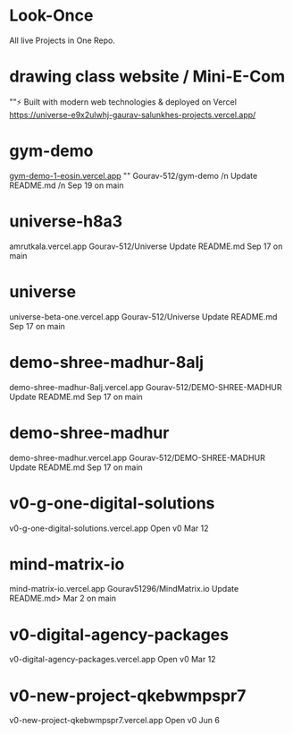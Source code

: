 # Look-Once
All live Projects in One Repo.


# drawing class website / Mini-E-Com
""⚡ Built with modern web technologies & deployed on Vercel
https://universe-e9x2ulwhj-gaurav-salunkhes-projects.vercel.app/

# gym-demo
[gym-demo-1-eosin.vercel.app](https://gym-demo-1-eosin.vercel.app/)
"" Gourav-512/gym-demo /n
Update README.md /n
Sep 19 on
main

# universe-h8a3
amrutkala.vercel.app
Gourav-512/Universe
Update README.md
Sep 17 on
main

# universe
universe-beta-one.vercel.app
Gourav-512/Universe
Update README.md
Sep 17 on
main

# demo-shree-madhur-8alj
demo-shree-madhur-8alj.vercel.app
Gourav-512/DEMO-SHREE-MADHUR
Update README.md
Sep 17 on
main

# demo-shree-madhur
demo-shree-madhur.vercel.app
Gourav-512/DEMO-SHREE-MADHUR
Update README.md
Sep 17 on
main

# v0-g-one-digital-solutions
v0-g-one-digital-solutions.vercel.app
Open v0
Mar 12

# mind-matrix-io
mind-matrix-io.vercel.app
Gourav51296/MindMatrix.io
Update README.md>
Mar 2 on
main

# v0-digital-agency-packages
v0-digital-agency-packages.vercel.app
Open v0
Mar 12

# v0-new-project-qkebwmpspr7
v0-new-project-qkebwmpspr7.vercel.app
Open v0
Jun 6
